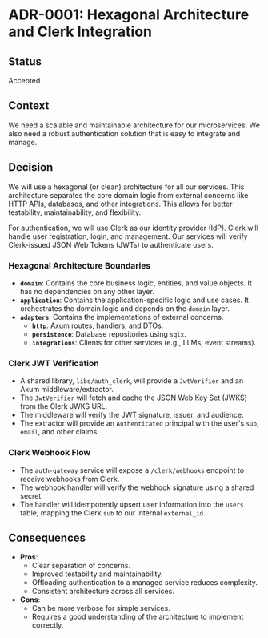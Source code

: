 # ADR-0001: Hexagonal Architecture and Clerk Integration

## Status

Accepted

## Context

We need a scalable and maintainable architecture for our microservices. We also need a robust authentication solution that is easy to integrate and manage.

## Decision

We will use a hexagonal (or clean) architecture for all our services. This architecture separates the core domain logic from external concerns like HTTP APIs, databases, and other integrations. This allows for better testability, maintainability, and flexibility.

For authentication, we will use Clerk as our identity provider (IdP). Clerk will handle user registration, login, and management. Our services will verify Clerk-issued JSON Web Tokens (JWTs) to authenticate users.

### Hexagonal Architecture Boundaries

-   **`domain`**: Contains the core business logic, entities, and value objects. It has no dependencies on any other layer.
-   **`application`**: Contains the application-specific logic and use cases. It orchestrates the domain logic and depends on the `domain` layer.
-   **`adapters`**: Contains the implementations of external concerns.
    -   **`http`**: Axum routes, handlers, and DTOs.
    -   **`persistence`**: Database repositories using `sqlx`.
    -   **`integrations`**: Clients for other services (e.g., LLMs, event streams).

### Clerk JWT Verification

-   A shared library, `libs/auth_clerk`, will provide a `JwtVerifier` and an Axum middleware/extractor.
-   The `JwtVerifier` will fetch and cache the JSON Web Key Set (JWKS) from the Clerk JWKS URL.
-   The middleware will verify the JWT signature, issuer, and audience.
-   The extractor will provide an `Authenticated` principal with the user's `sub`, `email`, and other claims.

### Clerk Webhook Flow

-   The `auth-gateway` service will expose a `/clerk/webhooks` endpoint to receive webhooks from Clerk.
-   The webhook handler will verify the webhook signature using a shared secret.
-   The handler will idempotently upsert user information into the `users` table, mapping the Clerk `sub` to our internal `external_id`.

## Consequences

-   **Pros**:
    -   Clear separation of concerns.
    -   Improved testability and maintainability.
    -   Offloading authentication to a managed service reduces complexity.
    -   Consistent architecture across all services.
-   **Cons**:
    -   Can be more verbose for simple services.
    -   Requires a good understanding of the architecture to implement correctly.
